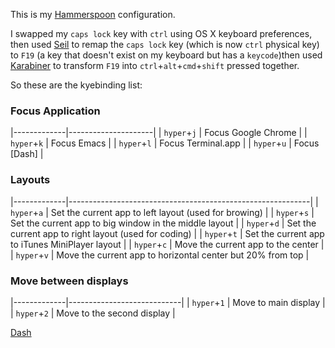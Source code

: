 This is my [Hammerspoon](https://github.com/Hammerspoon/hammerspoon) configuration.

I swapped my `caps lock` key with `ctrl` using OS X keyboard preferences, then used [Seil](https://pqrs.org/osx/karabiner/seil.html.en) to remap the `caps lock` key (which is now `ctrl` physical key) to `F19` (a key that doesn't exist on my keyboard but has a `keycode`)then used [Karabiner](https://pqrs.org/osx/karabiner/index.html.en) to transform `F19` into `ctrl`+`alt`+`cmd`+`shift` pressed together.

So these are the kyebinding list:

### Focus Application

|-------------|---------------------|
| `hyper`+`j` | Focus Google Chrome |
| `hyper`+`k` | Focus Emacs         |
| `hyper`+`l` | Focus Terminal.app  |
| `hyper`+`u` | Focus [Dash]        |


### Layouts

|-------------|------------------------------------------------------------|
| `hyper`+`a` | Set the current app to left layout (used for browing)      |
| `hyper`+`s` | Set the current app to big window in the middle layout     |
| `hyper`+`d` | Set the current app to right layout (used for coding)      |
| `hyper`+`t` | Set the current app to iTunes MiniPlayer layout            |
| `hyper`+`c` | Move the current app to the center                         |
| `hyper`+`v` | Move the current app to horizontal center but 20% from top |


### Move between displays

|-------------|----------------------------|
| `hyper`+`1` | Move to main display       |
| `hyper`+`2` | Move to the second display |










[Dash](https://kapeli.com/dash)
